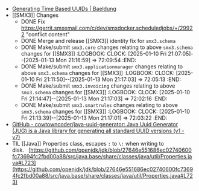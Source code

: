 - [Generating Time Based UUIDs | Baeldung](https://www.baeldung.com/java-generating-time-based-uuids)
- [[SMX3]] Changes
	- DONE Fix https://gerrit.smxemail.com/c/dev/smxdocker.scheduledjobs/+/29922 "conflict content"
	- DONE Merge and release [[SMX3]] identity fix for `smx3.schema`
	- DONE Make/submit `smx3.core` changes relating to above `smx3.schema` changes for [[SMX3]]
	  :LOGBOOK:
	  CLOCK: [2025-01-10 Fri 21:07:05]--[2025-01-13 Mon 21:16:59] =>  72:09:54
	  :END:
	- DONE Make/submit `smx3.applicationmanager` changes relating to above `smx3.schema` changes for [[SMX3]]
	  :LOGBOOK:
	  CLOCK: [2025-01-10 Fri 21:11:50]--[2025-01-13 Mon 21:17:03] =>  72:05:13
	  :END:
	- DONE Make/submit `smx3.invoicing` changes relating to above `smx3.schema` changes for [[SMX3]]
	  :LOGBOOK:
	  CLOCK: [2025-01-10 Fri 21:14:47]--[2025-01-13 Mon 21:17:03] =>  72:02:16
	  :END:
	- DONE Make/submit `smx3.smartrules` changes relating to above `smx3.schema` changes for [[SMX3]]
	  :LOGBOOK:
	  CLOCK: [2025-01-10 Fri 21:13:39]--[2025-01-13 Mon 21:17:01] =>  72:03:22
	  :END:
- [GitHub - cowtowncoder/java-uuid-generator: Java Uuid Generator (JUG) is a Java library for generating all standard UUID versions (v1 - v7)](https://github.com/cowtowncoder/java-uuid-generator)
- TIL [[Java]] Properties class, escapes `:` to `\:` when writing to disk.   [https://github.com/openjdk/jdk/blob/27646e551686ec02740600fc73694fc2fbd00a88/src/java.base/share/classes/java/util/Properties.java#L723](https://github.com/openjdk/jdk/blob/27646e551686ec02740600fc73694fc2fbd00a88/src/java.base/share/classes/java/util/Properties.java#L723)